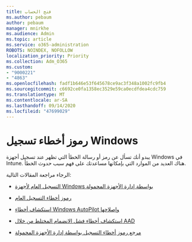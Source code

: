 ```yaml
---
title: فتح الحساب
ms.author: pebaum
author: pebaum
manager: mnirkhe
ms.audience: Admin
ms.topic: article
ms.service: o365-administration
ROBOTS: NOINDEX, NOFOLLOW
localization_priority: Priority
ms.collection: Adm_O365
ms.custom:
- "9000221"
- "4863"
ms.openlocfilehash: fadf1b646e53f645678ce9ac3f348a1002fc9fb4
ms.sourcegitcommit: c6692ce0fa1358ec3529e59ca0ecdfdea4cdc759
ms.translationtype: MT
ms.contentlocale: ar-SA
ms.lasthandoff: 09/14/2020
ms.locfileid: "47699029"
---
```

# <a name="windows-enrolment-error-codes"></a>رموز أخطاء تسجيل Windows

يبدو أنك تسأل عن رمز أو رسالة الخطأ التي تظهر عند تسجيل أجهزة Windows في Intune. هناك العديد من الموارد التي بإمكانها مساعدتك على فهم سبب حدوث الخطأ.
 
الرجاء مراجعة المقالات التالية:

- [التسجيل العام لأجهزة Windows بواسطة إدارة الأجهزة المحمولة](https://docs.microsoft.com/mem/intune/enrollment/troubleshoot-windows-enrollment-errors)

- [رموز أخطاء التسجيل العام](https://docs.microsoft.com/mem/intune/enrollment/troubleshoot-device-enrollment-in-intune#general-enrollment-error-codes)

- [استكشاف أخطاء Windows AutoPilot وإصلاحها](https://docs.microsoft.com/windows/deployment/windows-autopilot/troubleshooting)

- [استكشاف أخطاء فشل الانضمام المختلط من خلال AAD](https://docs.microsoft.com/azure/active-directory/devices/troubleshoot-hybrid-join-windows-current)

- [مرجع رموز أخطاء التسجيل بواسطة إدارة الأجهزة المحمولة](https://docs.microsoft.com/windows/win32/mdmreg/mdm-registration-constants)
